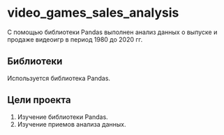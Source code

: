 # video_games_sales_analysis

С помощью библиотеки Pandas выполнен анализ данных о выпуске и продаже видеоигр в период 1980 до 2020 гг.

## Библиотеки

Используется библиотека Pandas.

## Цели проекта

1. Изучение библиотеки Pandas.
2. Изучение приемов анализа данных.
